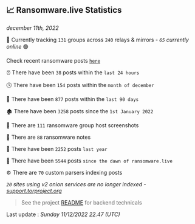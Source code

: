 
## 📈 Ransomware.live Statistics
_december 11th, 2022_

🔎 Currently tracking `131` groups across `240` relays & mirrors - _`65` currently online_ 🟢

Check recent ransomware posts [`here`](recentposts.md)


⏰ There have been `38` posts within the `last 24 hours`

🕓 There have been `154` posts within the `month of december`

📅 There have been `877` posts within the `last 90 days`

🏚 There have been `3258` posts since the `1st January 2022`

📸 There are `111` ransomware group host screenshots

📝 There are `88` ransomware notes

🚀 There have been `2252` posts `last year`

🐣 There have been `5544` posts `since the dawn of ransomware.live`

⚙️ There are `70` custom parsers indexing posts

_`20` sites using v2 onion services are no longer indexed - [support.torproject.org](https://support.torproject.org/onionservices/v2-deprecation/)_

> See the project [README](https://github.com/jmousqueton/ransomwatch#readme) for backend technicals



Last update : _Sunday 11/12/2022 22.47 (UTC)_

